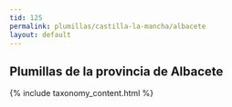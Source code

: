 ```yaml
---
tid: 125
permalink: plumillas/castilla-la-mancha/albacete
layout: default
---
```

## Plumillas de la provincia de Albacete
{% include taxonomy_content.html %}
